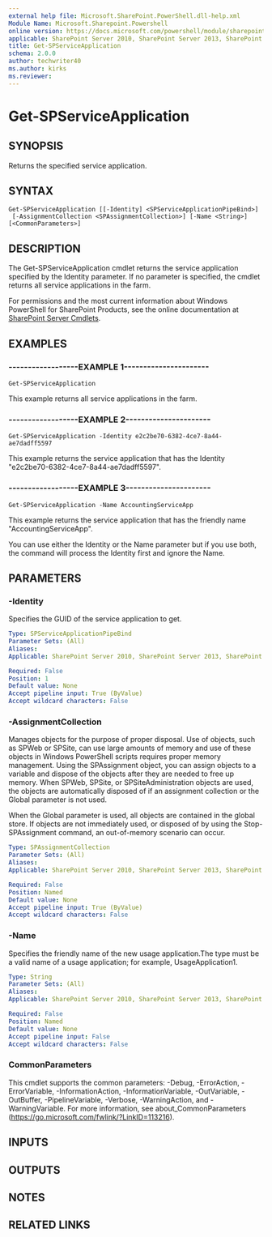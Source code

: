 ```yaml
---
external help file: Microsoft.SharePoint.PowerShell.dll-help.xml
Module Name: Microsoft.Sharepoint.Powershell
online version: https://docs.microsoft.com/powershell/module/sharepoint-server/get-spserviceapplication
applicable: SharePoint Server 2010, SharePoint Server 2013, SharePoint Server 2016, SharePoint Server 2019
title: Get-SPServiceApplication
schema: 2.0.0
author: techwriter40
ms.author: kirks
ms.reviewer:
---
```


# Get-SPServiceApplication

## SYNOPSIS

Returns the specified service application.



## SYNTAX

```
Get-SPServiceApplication [[-Identity] <SPServiceApplicationPipeBind>]
 [-AssignmentCollection <SPAssignmentCollection>] [-Name <String>] [<CommonParameters>]
```

## DESCRIPTION
The Get-SPServiceApplication cmdlet returns the service application specified by the Identity parameter.
If no parameter is specified, the cmdlet returns all service applications in the farm.

For permissions and the most current information about Windows PowerShell for SharePoint Products, see the online documentation at [SharePoint Server Cmdlets](https://docs.microsoft.com/powershell/sharepoint/sharepoint-server/sharepoint-server-cmdlets).

## EXAMPLES

### ------------------EXAMPLE 1---------------------- 
```
Get-SPServiceApplication
```

This example returns all service applications in the farm.

### ------------------EXAMPLE 2---------------------- 
```
Get-SPServiceApplication -Identity e2c2be70-6382-4ce7-8a44-ae7dadff5597
```

This example returns the service application that has the Identity "e2c2be70-6382-4ce7-8a44-ae7dadff5597".

### ------------------EXAMPLE 3---------------------- 
```
Get-SPServiceApplication -Name AccountingServiceApp
```

This example returns the service application that has the friendly name "AccountingServiceApp".

You can use either the Identity or the Name parameter but if you use both, the command will process the Identity first and ignore the Name.

## PARAMETERS

### -Identity
Specifies the GUID of the service application to get.

```yaml
Type: SPServiceApplicationPipeBind
Parameter Sets: (All)
Aliases: 
Applicable: SharePoint Server 2010, SharePoint Server 2013, SharePoint Server 2016, SharePoint Server 2019

Required: False
Position: 1
Default value: None
Accept pipeline input: True (ByValue)
Accept wildcard characters: False
```

### -AssignmentCollection
Manages objects for the purpose of proper disposal.
Use of objects, such as SPWeb or SPSite, can use large amounts of memory and use of these objects in Windows PowerShell scripts requires proper memory management.
Using the SPAssignment object, you can assign objects to a variable and dispose of the objects after they are needed to free up memory.
When SPWeb, SPSite, or SPSiteAdministration objects are used, the objects are automatically disposed of if an assignment collection or the Global parameter is not used.

When the Global parameter is used, all objects are contained in the global store.
If objects are not immediately used, or disposed of by using the Stop-SPAssignment command, an out-of-memory scenario can occur.

```yaml
Type: SPAssignmentCollection
Parameter Sets: (All)
Aliases: 
Applicable: SharePoint Server 2010, SharePoint Server 2013, SharePoint Server 2016, SharePoint Server 2019

Required: False
Position: Named
Default value: None
Accept pipeline input: True (ByValue)
Accept wildcard characters: False
```

### -Name
Specifies the friendly name of the new usage application.The type must be a valid name of a usage application; for example, UsageApplication1.

```yaml
Type: String
Parameter Sets: (All)
Aliases: 
Applicable: SharePoint Server 2010, SharePoint Server 2013, SharePoint Server 2016, SharePoint Server 2019

Required: False
Position: Named
Default value: None
Accept pipeline input: False
Accept wildcard characters: False
```

### CommonParameters
This cmdlet supports the common parameters: -Debug, -ErrorAction, -ErrorVariable, -InformationAction, -InformationVariable, -OutVariable, -OutBuffer, -PipelineVariable, -Verbose, -WarningAction, and -WarningVariable. For more information, see about_CommonParameters (https://go.microsoft.com/fwlink/?LinkID=113216).

## INPUTS

## OUTPUTS

## NOTES

## RELATED LINKS

